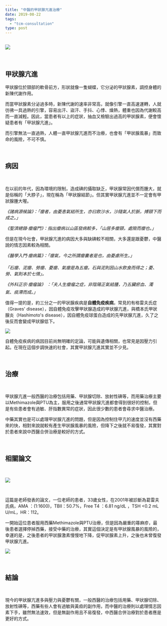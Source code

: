 ```yaml
---
title: "中醫的甲狀腺亢進治療"
date: 2019-08-22
tags: 
  - "tcm-consultation"
type: post
---
```


## ![](/images/uploads/bow-300x199.jpg)

 

## 甲狀腺亢進

甲狀腺位於頸部的軟骨前方，形狀就像一隻蝴蝶，它分泌的甲狀腺素，調控身體的新陳代謝作用。

而當甲狀腺素分泌過多時，新陳代謝的速率非常高，就像引擎一直高速運轉，人就彷彿一具過熱的引擎，容易出汗、盜汗、手抖、心悸、燥熱，體重也因為代謝較高而一直減輕。因此，當患者有以上的症狀，抽血又檢驗出過高的甲狀腺素，便會懷疑患者有「甲狀腺亢進」。

而引擎無法一直過熱，人體一直甲狀腺亢進而不治療，也會有「甲狀腺風暴」而致命的風險，不可不慎。

 

## 病因

 

在以前的年代，因為環境的限制，造成碘的攝取缺乏，甲狀腺常因代償而腫大，就是俗稱的「大脖子」，現在稱為「甲狀腺結節」。但其實甲狀腺亢進並不一定會有甲狀腺腫大喔。

_《諸病源候論》：「癭者，由憂恚氣結所生，亦曰飲沙水，沙隨氣人於脈，搏頸下而成之。」_

_《聖濟總錄·癭瘤門》：指出癭病以山區發病較多，「山居多癭頸，處險而癭也。」_

但是在現今社會，甲狀腺亢進的病因大多與缺碘較不相關，大多還是跟憂鬱，中醫說的情志因素較為相關。

_《醫學入門·癭病篇》：「癭氣，今之所謂癭囊者是也，由憂慮所生。」_

_「石癭、泥癭、勞癭、憂癭、氣癭是為五癭。石與泥則因山水飲食而得之；憂、勞、氣則本於七情」。_

_《外科正宗·癭瘤論》 ：「夫人生癭瘤之症，非陰陽正氣結腫，乃五臟瘀血、濁氣、痰滯而成。」_

值得一提的是，約三分之一的甲狀腺疾病是**自體免疫疾病**，常見的有格雷夫氏症（Graves' disease），因自體免疫攻擊甲狀腺造成的甲狀腺亢進，與橋本氏甲狀腺炎（Hashimoto's disease），因自體免疫球蛋白造成的先甲狀腺亢進，久了之後反而會變成甲狀腺低下。

![](/images/uploads/graves-300x169.jpg)

自體免疫疾病的病因目前尚無明確的定論，可能與遺傳相關，也常見是因壓力引起。在現在這個步調快速的社會，其實甲狀腺亢進其實並不少見。

 

## 治療

 

甲狀腺亢進一般西醫的治療包括用藥、甲狀腺切除、放射性碘等，而用藥治療主要以Methimazole與PTU為主，服用之後通常甲狀腺亢進都會得到很好的控制，但是有些患者會有過敏、肝指數異常的症狀，因此很少數的患者會尋求中醫治療。

中藥其實也是可以處理甲狀腺亢進的問題，但是因為控制住甲亢的速度並沒有西藥來的快，相對來說就較有產生甲狀腺風暴的風險，但降下之後就不易復發，其實對於患者來說中西醫合併治療是較好的方式。

 

## 相關論文

 

![](/images/uploads/甲狀腺亢進中藥治療-300x101.png)

 

這篇是老師發表的論文，一位老師的患者，33歲女性，在2001年被診斷為葛雷夫氏病，AMA ：(1:1600)，TBII：50.7%，Free T4 ：6.81 ng/dL ，TSH <0.2 mL U/mL，HR：112。

一開始這位患者服用西藥Methimazole與PTU治療，但是因為嚴重的蕁麻疹，最後患者選擇停掉西藥，接受中藥的治療，其實這個決定是有甲狀腺風暴的風險的，幸運的是，之後患者的甲狀腺激素慢慢地下降，促甲狀腺素上升，之後也未曾復發甲狀腺亢進。

![](/images/uploads/JWXYS-300x193.png)

 

## 結論

 

現今的甲狀腺亢進多與壓力與憂鬱有關，一般西醫的治療包括用藥、甲狀腺切除、放射性碘等，西藥有些人會有過敏與黃疸的副作用，而中醫的治療則以處理情志因素下手，雖然無法速效，但是無副作用且不易復發，中西醫合併治療對於患者應是更好的方式。
